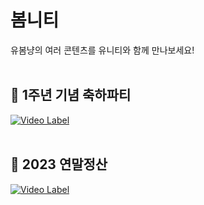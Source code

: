 # 봄니티
유봄냥의 여러 콘텐츠를 유니티와 함께 만나보세요!
</br></br>
## 🎉 1주년 기념 축하파티
[![Video Label](http://img.youtube.com/vi/cmLRhmn1VVA/0.jpg)](https://youtu.be/cmLRhmn1VVA)
</br></br>
## 📀 2023 연말정산
[![Video Label](http://img.youtube.com/vi/Ei6u2e9xwe4/0.jpg)](https://youtu.be/Ei6u2e9xwe4)
